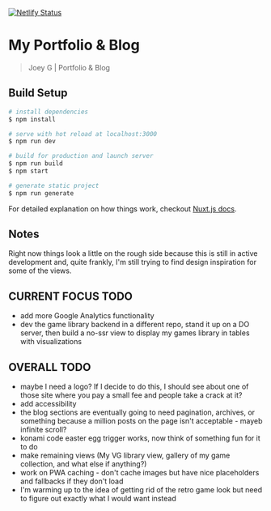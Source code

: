 [![Netlify Status](https://api.netlify.com/api/v1/badges/cfe5692f-e688-4f3e-a96d-9ea631808fe9/deploy-status)](https://app.netlify.com/sites/joeyg/deploys)

# My Portfolio & Blog

> Joey G | Portfolio & Blog

## Build Setup

```bash
# install dependencies
$ npm install

# serve with hot reload at localhost:3000
$ npm run dev

# build for production and launch server
$ npm run build
$ npm start

# generate static project
$ npm run generate
```

For detailed explanation on how things work, checkout [Nuxt.js docs](https://nuxtjs.org).

## Notes

Right now things look a little on the rough side because this is still in active development and, quite frankly, I'm still trying to find design inspiration for some of the views.

## CURRENT FOCUS TODO

- add more Google Analytics functionality
- dev the game library backend in a different repo, stand it up on a DO server, then build a no-ssr view to display my games library in tables with visualizations

## OVERALL TODO

- maybe I need a logo? If I decide to do this, I should see about one of those site where you pay a small fee and people take a crack at it?
- add accessibility
- the blog sections are eventually going to need pagination, archives, or something because a million posts on the page isn't acceptable - mayeb infinite scroll?
- konami code easter egg trigger works, now think of something fun for it to do
- make remaining views (My VG library view, gallery of my game collection, and what else if anything?)
- work on PWA caching - don't cache images but have nice placeholders and fallbacks if they don't load
- I'm warming up to the idea of getting rid of the retro game look but need to figure out exactly what I would want instead


